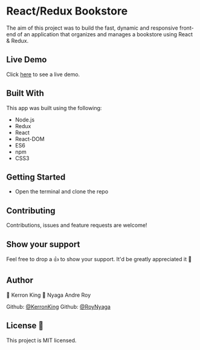 # React/Redux Bookstore

The aim of this project was to build the fast, dynamic and responsive front-end of an application that organizes and manages a bookstore using React & Redux.

## Live Demo

Click [here]() to see a live demo.

## Built With

This app was built using the following:
- Node.js
- Redux
- React
- React-DOM
- ES6
- npm
- CSS3

## Getting Started

* Open the terminal and clone the repo

## Contributing

Contributions, issues and feature requests are welcome!

## Show your support

Feel free to drop a :+1: to show your support. It'd be greatly appreciated it :pray:

## Author

:bust_in_silhouette: Kerron King
:bust_in_silhouette: Nyaga Andre Roy

Github: [@KerronKing](https://github.com/KerronKing)
Github: [@RoyNyaga](https://github.com/RoyNyaga)

## License :memo:

This project is MIT licensed.

